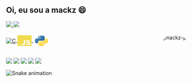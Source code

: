 ## Oi, eu sou a mackz  😄

<div align="">
  <a href="https://mackz.com.br">
  <img height="180em" src="https://github-readme-stats.vercel.app/api?username=adsmackz&show_icons=true&theme=dark&include_all_commits=true&count_private=true"/>
  <img height="180em" src="https://github-readme-stats.vercel.app/api/top-langs/?username=adsmackz&layout=compact&langs_count=7&theme=dark"/>
</div>
  
<div style="display: inline_block"><br>
   <img align="center" alt="C" height="30" width="35" src="https://upload.wikimedia.org/wikipedia/commons/thumb/1/18/C_Programming_Language.svg/926px-C_Programming_Language.svg.png">
  <img align="center" alt="Rafa-Js" height="30" width="40" src="https://raw.githubusercontent.com/devicons/devicon/master/icons/javascript/javascript-plain.svg">
  <img align="center" alt="Rafa-Python" height="35" width="45" src="https://raw.githubusercontent.com/devicons/devicon/master/icons/python/python-original.svg">
  <img align="right" alt="mackz-pic" height="150" style="border-radius:50px;" src="https://i.pinimg.com/280x280_RS/50/84/a0/5084a0eb72fc56aa7fd26e85bf8288dd.jpg">
</div>
  
  ##
 
<div> 
  <a href="/" target="_blank"><img src="https://img.shields.io/badge/YouTube-FF0000?style=for-the-badge&logo=youtube&logoColor=white" target="_blank"></a>
  <a href="https://instagram.com/mackzao" target="_blank"><img src="https://img.shields.io/badge/-Instagram-%23E4405F?style=for-the-badge&logo=instagram&logoColor=white" target="_blank"></a>
 	<a href="https://www.twitch.tv/omackenzie" target="_blank"><img src="https://img.shields.io/badge/Twitch-9146FF?style=for-the-badge&logo=twitch&logoColor=white" target="_blank"></a>
 <a href="/" target="_blank"><img src="https://img.shields.io/badge/Discord-7289DA?style=for-the-badge&logo=discord&logoColor=white" target="_blank"></a> 
  <a href = "mailto:contato@mackz.com.br"><img src="https://img.shields.io/badge/-Gmail-%23333?style=for-the-badge&logo=gmail&logoColor=white" target="_blank"></a>

 
  ![Snake animation](https://github.com/adsmackz/adsmackz/blob/output/github-contribution-grid-snake.svg)
 
</div>
